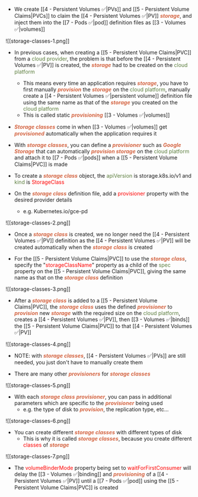 - We create [[4 - Persistent Volumes ✅|PVs]] and [[5 - Persistent Volume Claims|PVCs]] to claim the [[4 - Persistent Volumes ✅|PV]] <b><i><span style="color:#d46644">storage</span></i></b>, and inject them into the [[7 - Pods ✅|pod]] definition files as [[3 - Volumes ✅|volumes]]

![[storage-classes-1.png]]

- In previous cases, when creating a [[5 - Persistent Volume Claims|PVC]] from a <span style="color:#5c7e3e">cloud provider</span>, the problem is that before the [[4 - Persistent Volumes ✅|PV]] is created, the <b><i><span style="color:#d46644">storage</span></i></b> had to be created on the <span style="color:#5c7e3e">cloud platform</span>
	- This means every time an application requires <b><i><span style="color:#d46644">storage</span></i></b>, you have to first manually <b><i><span style="color:#d46644">provision</span></i></b> the <b><i><span style="color:#d46644">storage</span></i></b> on the <span style="color:#5c7e3e">cloud platform</span>, manually create a [[4 - Persistent Volumes ✅|persistent volume]] definition file using the same name as that of the <b><i><span style="color:#d46644">storage</span></i></b> you created on the <span style="color:#5c7e3e">cloud platform</span>
	- This is called static <b><i><span style="color:#d46644">provisioning</span></i></b> [[3 - Volumes ✅|volumes]]

- <b><i><span style="color:#d46644">Storage classes</span></i></b> come in when [[3 - Volumes ✅|volumes]] get <b><i><span style="color:#d46644">provisioned</span></i></b> automatically when the application requires it

- With <b><i><span style="color:#d46644">storage classes</span></i></b>, you can define a <b><i><span style="color:#d46644">provisioner</span></i></b> such as <b><i><span style="color:#d46644">Google Storage</span></i></b> that can automatically <b><i><span style="color:#d46644">provision storage</span></i></b> on the <span style="color:#5c7e3e">cloud platform</span> and attach it to [[7 - Pods ✅|pods]] when a [[5 - Persistent Volume Claims|PVC]] is made

- To create a <b><i><span style="color:#d46644">storage class</span></i></b> object, the <span style="color:#5c7e3e">apiVersion</span> is storage.k8s.io/v1 and <span style="color:#5c7e3e">kind</span> is <span style="color:red">StorageClass</span>

- On the <b><i><span style="color:#d46644">storage class</span></i></b> definition file, add a <span style="color:red">provisioner</span> property with the desired provider details
	- e.g. Kubernetes.io/gce-pd

![[storage-classes-2.png]]

- Once a <b><i><span style="color:#d46644">storage class</span></i></b> is created, we no longer need the [[4 - Persistent Volumes ✅|PV]] definition as the [[4 - Persistent Volumes ✅|PV]] will be created automatically when the <b><i><span style="color:#d46644">storage class</span></i></b> is created

- For the [[5 - Persistent Volume Claims|PVC]] to use the <b><i><span style="color:#d46644">storage class</span></i></b>, specify the "<span style="color:red">storageClassName</span>" property as a child of the <span style="color:#5c7e3e">spec</span> property on the [[5 - Persistent Volume Claims|PVC]], giving the same name as that on the <b><i><span style="color:#d46644">storage class</span></i></b> definition

![[storage-classes-3.png]]

- After a <b><i><span style="color:#d46644">storage class</span></i></b> is added to a [[5 - Persistent Volume Claims|PVC]], the <b><i><span style="color:#d46644">storage class</span></i></b> uses the defined <b><i><span style="color:#d46644">provisioner</span></i></b> to <b><i><span style="color:#d46644">provision</span></i></b> new <b><i><span style="color:#d46644">storage</span></i></b> with the required size on the <span style="color:#5c7e3e">cloud platform</span>, creates a [[4 - Persistent Volumes ✅|PV]], then [[3 - Volumes ✅|binds]] the [[5 - Persistent Volume Claims|PVC]] to that [[4 - Persistent Volumes ✅|PV]]

![[storage-classes-4.png]]

- NOTE: with <b><i><span style="color:#d46644">storage classes</span></i></b>, [[4 - Persistent Volumes ✅|PVs]] are still needed, you just don't have to manually create them

- There are many other <b><i><span style="color:#d46644">provisioners</span></i></b> for <b><i><span style="color:#d46644">storage classes</span></i></b>

![[storage-classes-5.png]]

- With each <b><i><span style="color:#d46644">storage class</span></i></b> <b><i><span style="color:#d46644">provisioner</span></i></b>, you can pass in additional parameters which are specific to the <b><i><span style="color:#d46644">provisioner</span></i></b> being used
	- e.g. the type of disk to <b><i><span style="color:#d46644">provision</span></i></b>, the replication type, etc…

![[storage-classes-6.png]]

- You can create different <b><i><span style="color:#d46644">storage classes</span></i></b> with different types of disk
	- This is why it is called <b><i><span style="color:#d46644">storage classes</span></i></b>, because you create different <span style="color:red">classes</span> of <b><i><span style="color:#d46644">storage</span></i></b>

![[storage-classes-7.png]]

- The <span style="color:red">volumeBinderMode</span> property being set to <span style="color:red">waitForFirstConsumer</span> will delay the [[3 - Volumes ✅|binding]] and <b><i><span style="color:#d46644">provisioning</span></i></b> of a [[4 - Persistent Volumes ✅|PV]] until a [[7 - Pods ✅|pod]] using the [[5 - Persistent Volume Claims|PVC]] is created